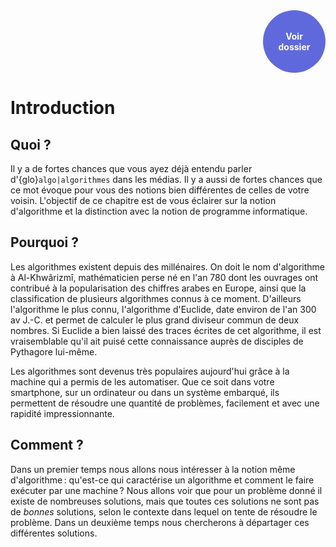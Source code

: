  <!DOCTYPE html>
<html>
<head>
<style>
.button {
  background-color: white;
  border: 1px solid;
  border-color: black;
  font-family:"Lato",sans-serif;
  font-weight:350;
  color: black!important;
  padding: 10px 10px;
  text-align: center;
  text-decoration: none;
  display: inline-block;
  font-size: 16px;
  margin: 4px 2px;
  cursor: pointer;
}
.button:hover {
  text-decoration:none;
  background-color: black; 
  color: white!important;
}
.round-button {
    display:block;
    width:100px;
    height:100px;
    line-height:17px;
    border:0px ;
    border-radius: 50%;
    color:#6069db;
    text-align:center;
    text-decoration:none;
    display: table-cell;
    vertical-align: middle;
    background: #6069db;
    box-shadow: 0 0 0px gray;
    font-size:14px;
    font-weight:bold;
    }

</style>
</head>
</html>

<div align="right"> 
    <a href="http://files.edunumsec2.ch/algo.pdf" target="_blank" class="round-button">
         <font color=white id="demo">Voir <br>dossier</font>
    </a>
</div>

# Introduction

## Quoi ?

Il y a de fortes chances que vous ayez déjà entendu parler d'{glo}`algo|algorithmes` dans les médias. Il y a aussi de fortes chances que ce mot évoque pour vous des notions bien différentes de celles de votre voisin. L'objectif de ce chapitre est de vous éclairer sur la notion d'algorithme et la distinction avec la notion de programme informatique.

## Pourquoi ?

Les algorithmes existent depuis des millénaires. On doit le nom d'algorithme à Al-Khwârizmî, mathématicien perse né en l'an 780 dont les ouvrages ont contribué à la popularisation des chiffres arabes en Europe, ainsi que la classification de plusieurs algorithmes connus à ce moment. D'ailleurs l'algorithme le plus connu, l'algorithme d'Euclide, date environ de l'an 300 av J.-C. et permet de calculer le plus grand diviseur commun de deux nombres. Si Euclide a bien laissé des traces écrites de cet algorithme, il est vraisemblable qu'il ait puisé cette connaissance auprès de disciples de Pythagore lui-même. 

Les algorithmes sont devenus très populaires aujourd'hui grâce à la machine qui a permis de les automatiser. Que ce soit dans votre smartphone, sur un ordinateur ou dans un système embarqué, ils permettent de résoudre une quantité de problèmes, facilement et avec une rapidité impressionnante.

## Comment ?

Dans un premier temps nous allons nous intéresser à la notion même d'algorithme : qu'est-ce qui caractérise un algorithme et comment le faire exécuter par une machine ? Nous allons voir que pour un problème donné il existe de nombreuses solutions, mais que toutes ces solutions ne sont pas de *bonnes* solutions, selon le contexte dans lequel on tente de résoudre le problème. Dans un deuxième temps nous chercherons à départager ces différentes solutions.


<!-- 
L’algorithmique est une discipline s’intéressant à la construction de processus systématiques de résolution de problèmes, en décrivant précisément les étapes pour le résoudre.


Les premiers algorithmes dont on ait trace se trouvent chez les babyloniens, entre 2000 et 3000 ans av. JC : ils se présentent sous la forme de méthodes de calcul et de résolution d’équations. 
Par exemple une méthode permettant d'extraire la racine carrée d'un nombre : -->


<!-- ````{admonition} Exemple 0
:class: note


Soit N le nombre dont on cherche la racine carrée.
1. On choisit au hasard un nombre D inférieur à N.
2. On divise le nombre N par le nombre choisi, soit N/D.
3. On fait la moyenne de N/D et de N, soit (N/D + N)/2.
4. On fait successivement les mêmes opérations (2 et 3), le dernier résultat jouant le rôle du nombre choisi.
Soit à extraire la racine carrée de 663. On choisit 15. On convient de retenir seulement les deux premières décimales et d’arrondir au besoin. Le tableau suivant présente les calculs.

|  Quotient    |   Moyenne |
| :------------ | -------------: |
| 663/15 = 44,2 | (44,2 + 15)/2 = 29,6 |
| 663/29,6 = 22,39 | (29,6+22,39)/2 = 25,99 |
| (663/25,99 = 25,5 | (25,99 + 25,5)/2 = 25,74 |

````

</br>

Par cet algorithme, après avoir fait la moyenne trois fois, on obtient 25,74 qui 
est très proche du résultat donné par une calculatrice, soit 25,7487. 
</br>
</br>

Le plus célèbre algorithme est sans doute celui d’Euclide (*Livre 7 des Eléments*), 
permettant de déterminer le Plus Grand Commun Diviseur de deux nombres (PGCD).
</br>
</br>
Le mot algorithme vient d'Al-Khwârizmî (son nom a été latinisé au Moyen Âge en *Algoritmi*), mathématicien persan du IXe siècle qui a rédigé le premier véritable ouvrage décrivant des méthodes de résolution systématiques pour les équations linéaires et quadratiques. Il a repris la méthodologie des babyloniens, mais est allé au-delà du modèle des exemples en proposant justement une systématisation.

Cette notion de systématisation est illustrée par des fonctionnalités 
spécifiques communément retrouvées au sein des algorithmes : itérativité, 
récursivité, parallélisme.
</br>
</br>
L'algorithmique s'est considérablement développée au cours de la 
deuxième moitié du XXe siècle, suivant l’essort technique et technologique 
du début du siècle amené par l’électricité et le machinisme au XIXe siècle. 

La science algorithmique s’est ainsi affirmée comme le support conceptuel 
de la programmation des ordinateurs, dans le cadre du développement 
de l'informatique pendant cette période. Donald Knuth, auteur du 
traité *The Art of Computer Programming*, ouvrage de référence, a contribué, 
avec Edsger Dijkstra en particulier, à poser les fondements mathématiques 
de la discipline.

````{panels}

:img-top: media/knuth.jpg

Donald Knuth
^^^^^
* **Naissance** 10 janvier 1938

[Donald Knuth](https://fr.wikipedia.org/wiki/Donald_Knuth) est un 
informaticien et mathématicien américain de renom, professeur émérite 
en informatique à l'université Stanford, pionnier de l'algorithmique et de l'informatique 
théorique.
```` -->